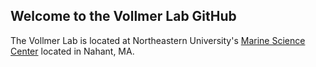 ## Welcome to the Vollmer Lab GitHub

The Vollmer Lab is located at Northeastern University's [Marine Science Center](https://cos.northeastern.edu/marinescience/) located in Nahant, MA.
